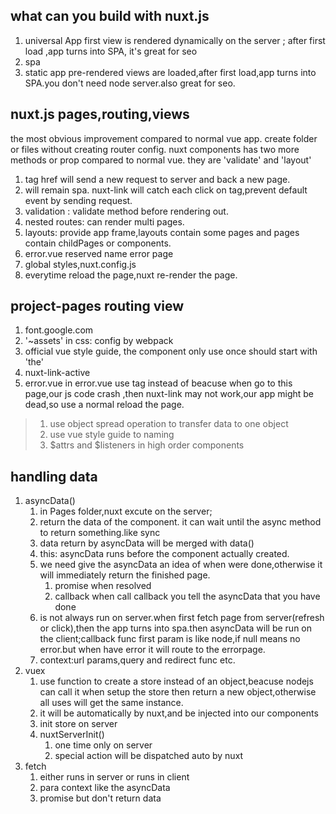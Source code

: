 ## what can you build with nuxt.js

1. universal App
first view is rendered dynamically on the server ; after first load ,app turns into SPA, it's great for seo
2. spa
3. static app
pre-rendered views are loaded,after first load,app turns into SPA.you don't need node server.also great for seo.

## nuxt.js pages,routing,views
the most obvious improvement compared to normal vue app.
create folder or files without creating router config.
nuxt components has two more methods or prop compared to normal vue. they are 'validate' and 'layout'
1. <a> tag href will send a new request to server and back a new page. 
2. <nuxt-link> will remain spa. nuxt-link will catch each click on <a> tag,prevent default event by sending request.
3. validation : validate method before rendering out.
4. nested routes: <nuxt-child/> can render multi pages.
5. layouts: provide app frame,layouts contain some pages and pages contain childPages or components.
6. error.vue reserved name error page
7. global styles,nuxt.config.js
8. everytime reload the page,nuxt re-render the page.

## project-pages routing view
1. font.google.com 
2. '~assets' in css: config by webpack
3. official vue style guide, the component only use once should start with 'the'
4. nuxt-link-active 
5. error.vue 
in error.vue use <a>tag instead of <nuxt-link> beacuse when go to this page,our js code crash ,then nuxt-link may not work,our app might be dead,so use a normal <a> reload the page.

> 1. use object spread operation to transfer data to one object 
> 2. use vue style guide to naming 
> 3. $attrs and $listeners in high order components

## handling data
1. asyncData()
   1. in Pages folder,nuxt excute on the server; 
   2. return the data of the component. it can wait until the async method to return something.like sync 
   3. data return by asyncData will be merged with data()
   4. this: asyncData runs before the component actually created.
   5. we need give the asyncData an idea of when were done,otherwise it will immediately return the finished page.
      1. promise when resolved
      2. callback when call callback you tell the asyncData that you have done
   6. is not always run on server.when first fetch page from server(refresh or <a> click),then the app turns into spa.then asyncData will be run on the client;callback func first param is like node,if null means no error.but when have error it will route to the errorpage.
   7. context:url params,query and redirect func etc.
2. vuex
   1. use function to create a store instead of an object,beacuse nodejs can call it when setup the store then return a new object,otherwise all uses will get the same instance.
   2. it will be automatically by nuxt,and be injected into our components
   3. init store on server
   4. nuxtServerInit()
      1. one time only on server
      2. special action will be dispatched auto by nuxt 
3. fetch
   1. either runs in server or runs in client
   2. para context like the asyncData
   3. promise but don't return data
